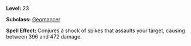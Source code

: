 <!-- TITLE: Spell: Shock Of Spikes -->
<!-- SUBTITLE:  -->

**Level:** 23

**Subclass:** [Geomancer](geomancer)

**Spell Effect:** Conjures a shock of spikes that assaults your target, causing between 396 and 472 damage.